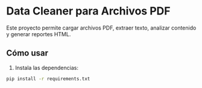 # Data Cleaner para Archivos PDF

Este proyecto permite cargar archivos PDF, extraer texto, analizar contenido y generar reportes HTML.

## Cómo usar

1. Instala las dependencias:

```bash
pip install -r requirements.txt
